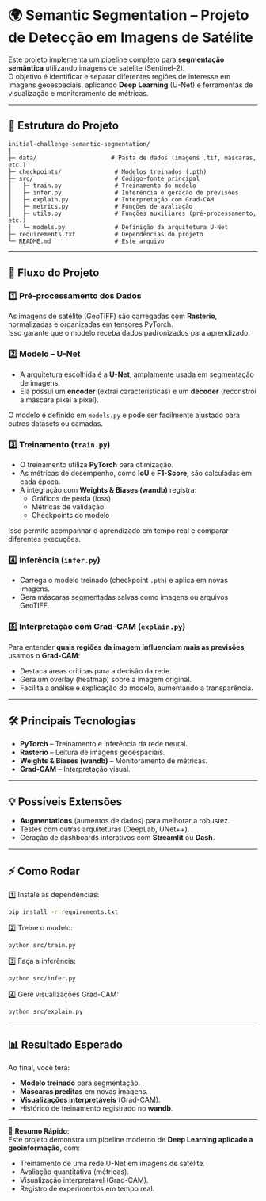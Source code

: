 # 🌍 Semantic Segmentation – Projeto de Detecção em Imagens de Satélite

Este projeto implementa um pipeline completo para **segmentação semântica** utilizando imagens de satélite (Sentinel-2).  
O objetivo é identificar e separar diferentes regiões de interesse em imagens geoespaciais, aplicando **Deep Learning** (U-Net) e ferramentas de visualização e monitoramento de métricas.

---

## 📂 Estrutura do Projeto

```
initial-challenge-semantic-segmentation/
│
├─ data/                     # Pasta de dados (imagens .tif, máscaras, etc.)
├─ checkpoints/               # Modelos treinados (.pth)
├─ src/                       # Código-fonte principal
│   ├─ train.py               # Treinamento do modelo
│   ├─ infer.py               # Inferência e geração de previsões
│   ├─ explain.py             # Interpretação com Grad-CAM
│   ├─ metrics.py             # Funções de avaliação
│   ├─ utils.py               # Funções auxiliares (pré-processamento, etc.)
│   └─ models.py              # Definição da arquitetura U-Net
├─ requirements.txt           # Dependências do projeto
└─ README.md                  # Este arquivo
```

---

## 🚀 Fluxo do Projeto

### 1️⃣ **Pré-processamento dos Dados**
As imagens de satélite (GeoTIFF) são carregadas com **Rasterio**, normalizadas e organizadas em tensores PyTorch.  
Isso garante que o modelo receba dados padronizados para aprendizado.

### 2️⃣ **Modelo – U-Net**
- A arquitetura escolhida é a **U-Net**, amplamente usada em segmentação de imagens.  
- Ela possui um **encoder** (extrai características) e um **decoder** (reconstrói a máscara pixel a pixel).

O modelo é definido em `models.py` e pode ser facilmente ajustado para outros datasets ou camadas.

### 3️⃣ **Treinamento (`train.py`)**
- O treinamento utiliza **PyTorch** para otimização.  
- As métricas de desempenho, como **IoU** e **F1-Score**, são calculadas em cada época.  
- A integração com **Weights & Biases (wandb)** registra:
  - Gráficos de perda (loss)
  - Métricas de validação
  - Checkpoints do modelo

Isso permite acompanhar o aprendizado em tempo real e comparar diferentes execuções.

### 4️⃣ **Inferência (`infer.py`)**
- Carrega o modelo treinado (checkpoint `.pth`) e aplica em novas imagens.
- Gera máscaras segmentadas salvas como imagens ou arquivos GeoTIFF.

### 5️⃣ **Interpretação com Grad-CAM (`explain.py`)**
Para entender **quais regiões da imagem influenciam mais as previsões**, usamos o **Grad-CAM**:
- Destaca áreas críticas para a decisão da rede.
- Gera um overlay (heatmap) sobre a imagem original.
- Facilita a análise e explicação do modelo, aumentando a transparência.

---

## 🛠️ Principais Tecnologias
- **PyTorch** – Treinamento e inferência da rede neural.
- **Rasterio** – Leitura de imagens geoespaciais.
- **Weights & Biases (wandb)** – Monitoramento de métricas.
- **Grad-CAM** – Interpretação visual.

---

## 💡 Possíveis Extensões
- **Augmentations** (aumentos de dados) para melhorar a robustez.
- Testes com outras arquiteturas (DeepLab, UNet++).  
- Geração de dashboards interativos com **Streamlit** ou **Dash**.

---

## ⚡ Como Rodar

1️⃣ Instale as dependências:
```bash
pip install -r requirements.txt
```

2️⃣ Treine o modelo:
```bash
python src/train.py
```

3️⃣ Faça a inferência:
```bash
python src/infer.py
```

4️⃣ Gere visualizações Grad-CAM:
```bash
python src/explain.py
```

---

## 📊 Resultado Esperado
Ao final, você terá:
- **Modelo treinado** para segmentação.
- **Máscaras preditas** em novas imagens.
- **Visualizações interpretáveis** (Grad-CAM).
- Histórico de treinamento registrado no **wandb**.

---

🔎 **Resumo Rápido**:  
Este projeto demonstra um pipeline moderno de **Deep Learning aplicado a geoinformação**, com:
- Treinamento de uma rede U-Net em imagens de satélite.
- Avaliação quantitativa (métricas).
- Visualização interpretável (Grad-CAM).
- Registro de experimentos em tempo real.

